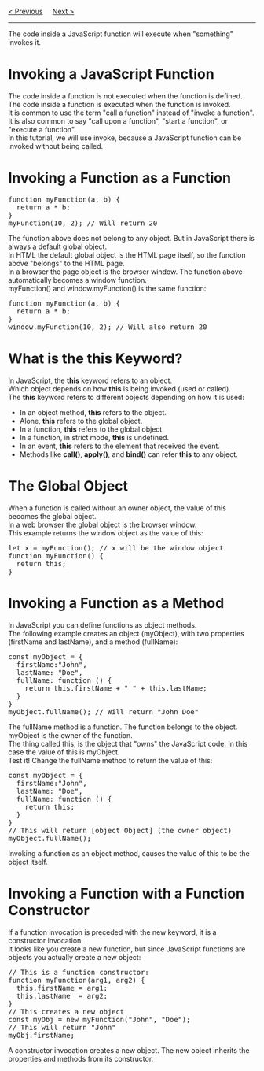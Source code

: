 <a href="/JS/Functions/Parameter.md">&lt; Previous</a>
&nbsp;&nbsp;&nbsp;
<a href="/JS/Functions/Method/Call.md">Next &gt;</a>
<hr>
The code inside a JavaScript function will execute when "something" invokes it.
<h1>Invoking a JavaScript Function</h1>
The code inside a function is not executed when the function is defined.
<br>
The code inside a function is executed when the function is invoked.
<br>
It is common to use the term "call a function" instead of "invoke a function".
<br>
It is also common to say "call upon a function", "start a function", or "execute a function".
<br>
In this tutorial, we will use invoke, because a JavaScript function can be invoked without being called.
<h1>Invoking a Function as a Function</h1>
<pre>
function myFunction(a, b) {
  return a * b;
}
myFunction(10, 2); // Will return 20
</pre>
The function above does not belong to any object. But in JavaScript there is always a default global object.
<br>
In HTML the default global object is the HTML page itself, so the function above "belongs" to the HTML page.
<br>
In a browser the page object is the browser window. The function above automatically becomes a window function.
<br>
myFunction() and window.myFunction() is the same function:
<pre>
function myFunction(a, b) {
  return a * b;
}
window.myFunction(10, 2); // Will also return 20
</pre>
<h1>What is the this Keyword?</h1>
In JavaScript, the <b>this</b> keyword refers to an object.
<br>
Which object depends on how <b>this</b> is being invoked (used or called).
<br>
The <b>this</b> keyword refers to different objects depending on how it is used:
<ul>
  <li>In an object method, <b>this</b> refers to the object.</li>
  <li>Alone, <b>this</b> refers to the global object.</li>
  <li>In a function, <b>this</b> refers to the global object.</li>
  <li>In a function, in strict mode, <b>this</b> is undefined.</li>
  <li>In an event, <b>this</b> refers to the element that received the event.</li>
  <li>Methods like <b>call()</b>, <b>apply()</b>, and <b>bind()</b> can refer <b>this</b> to any object.</li>
</ul>
<h1>The Global Object</h1>
When a function is called without an owner object, the value of this becomes the global object.
<br>
In a web browser the global object is the browser window.
<br>
This example returns the window object as the value of this:
<pre>
let x = myFunction(); // x will be the window object
function myFunction() {
  return this;
}
</pre>
<h1>Invoking a Function as a Method</h1>
In JavaScript you can define functions as object methods.
<br>
The following example creates an object (myObject), with two properties (firstName and lastName), and a method (fullName):
<pre>
const myObject = {
  firstName:"John",
  lastName: "Doe",
  fullName: function () {
    return this.firstName + " " + this.lastName;
  }
}
myObject.fullName(); // Will return "John Doe"
</pre>
The fullName method is a function. The function belongs to the object. myObject is the owner of the function.
<br>
The thing called this, is the object that "owns" the JavaScript code. In this case the value of this is myObject.
<br>
Test it! Change the fullName method to return the value of this:
<pre>
const myObject = {
  firstName:"John",
  lastName: "Doe",
  fullName: function () {
    return this;
  }
}
// This will return [object Object] (the owner object)
myObject.fullName();
</pre>
Invoking a function as an object method, causes the value of this to be the object itself.
<h1>Invoking a Function with a Function Constructor</h1>
If a function invocation is preceded with the new keyword, it is a constructor invocation.
<br>
It looks like you create a new function, but since JavaScript functions are objects you actually create a new object:
<pre>
// This is a function constructor:
function myFunction(arg1, arg2) {
  this.firstName = arg1;
  this.lastName  = arg2;
}
// This creates a new object
const myObj = new myFunction("John", "Doe");
// This will return "John"
myObj.firstName;
</pre>
A constructor invocation creates a new object. The new object inherits the properties and methods from its constructor.
